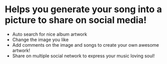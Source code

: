 # Helps you generate your song into a picture to share on social media!
* Auto search for nice album artwork
* Change the image you like
* Add comments on the image and songs to create your own awesome artwork!
* Share on multiple social network to express your music loving soul!
